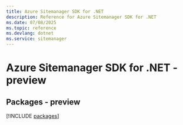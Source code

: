```yaml
---
title: Azure Sitemanager SDK for .NET
description: Reference for Azure Sitemanager SDK for .NET
ms.date: 07/08/2025
ms.topic: reference
ms.devlang: dotnet
ms.service: sitemanager
---
```

# Azure Sitemanager SDK for .NET - preview
## Packages - preview
[!INCLUDE [packages](sitemanager-index.md)]